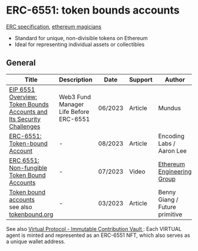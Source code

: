# ERC-6551: token bounds accounts

[ERC specification](https://eips.ethereum.org/EIPS/eip-6551Introduction),  [ethereum magicians](https://ethereum-magicians.org/t/erc-6551-naon-fungible-token-bound-accounts/13030)

- Standard for unique, non-divisible tokens on Ethereum
- Ideal for representing individual assets or collectibles

## General

| Title                                                        | Description                            | Date    | Support | Author                                                       |
| ------------------------------------------------------------ | -------------------------------------- | ------- | ------- | ------------------------------------------------------------ |
| [EIP 6551 Overview: Token Bounds Accounts and Its Security Challenges](https://mundus.dev/blog/tpost/1t1euygmi1-eip-6551-overview-token-bounds-accounts) | Web3 Fund Manager Life Before ERC-6551 | 06/2023 | Article | Mundus                                                       |
| [ERC-6551: Token-bound Account](https://medium.com/@encodinglabs/erc-6551-token-bound-account-2092c75b9b5f) | -                                      | 08/2023 | Article | Encoding Labs / Aaron Lee                                    |
| [ERC 6551: Non-fungible Token Bound Accounts](https://www.youtube.com/watch?v=TNuLH47vZ2w) | -                                      | 07/2023 | Video   | [Ethereum Engineering Group](https://www.youtube.com/@EthereumEngineeringGroup) |
| [Token bound accounts](https://medium.com/future-primitive/tldr-nfts-have-their-own-wallets-try-it-here-http-tokenbound-org-6fac135a1f9d)<br />see also [tokenbound.org](https://tokenbound.org) | -                                      | 03/2023 | Article | Benny Giang / Future primitive                               |



See also [Virtual Protocol - Immutable Contribution Vault ](https://whitepaper.virtuals.io/the-protocol/co-contribution-and-provenance/immutable-contribution-vault): Each VIRTUAL agent is minted and represented as an ERC-6551 NFT, which also serves as a unique wallet address.

